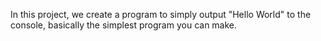 In this project, we create a program to simply output "Hello World" to the console, basically the simplest program you can make.

